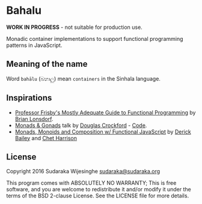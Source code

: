# Bahalu

**WORK IN PROGRESS** - not suitable for production use.

Monadic container implementations to support functional programming patterns in
JavaScript.

## Meaning of the name

Word `bahālu` (බහාලු) mean `containers` in the Sinhala language.

## Inspirations

- [Professor Frisby's Mostly Adequate Guide to Functional Programming](https://drboolean.gitbooks.io/mostly-adequate-guide/content/) by [Brian Lonsdorf](https://twitter.com/drboolean).
- [Monads & Gonads](https://www.youtube.com/watch?v=b0EF0VTs9Dc) talk by [Douglas Crockford](http://www.crockford.com/) -  [Code](https://github.com/douglascrockford/monad).
- [Monads, Monoids and Composition w/ Functional JavaScript](https://www.youtube.com/watch?v=ZQSU4geXAxM) by [Derick Bailey](https://derickbailey.com/) and [Chet Harrison](https://www.linkedin.com/in/chetharrison)

## License

Copyright 2016 Sudaraka Wijesinghe <sudaraka@sudaraka.org>

This program comes with ABSOLUTELY NO WARRANTY;
This is free software, and you are welcome to redistribute it and/or modify it
under the terms of the BSD 2-clause License. See the LICENSE file for more
details.
